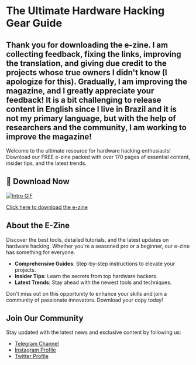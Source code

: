 # The Ultimate Hardware Hacking Gear Guide

## Thank you for downloading the e-zine. I am collecting feedback, fixing the links, improving the translation, and giving due credit to the projects whose true owners I didn't know (I apologize for this). Gradually, I am improving the magazine, and I greatly appreciate your feedback! It is a bit challenging to release content in English since I live in Brazil and it is not my primary language, but with the help of researchers and the community, I am working to improve the magazine!

Welcome to the ultimate resource for hardware hacking enthusiasts! Download our FREE e-zine packed with over 170 pages of essential content, insider tips, and the latest trends.

## 📖 Download Now
[![Intro GIF](https://github.com/jcldf/ultimate-hardware-hacking-gear-guide-/blob/main/hackers%20toolbox.gif)](https://github.com/jcldf/ultimate-hardware-hacking-gear-guide-/releases/download/zine/hackers.toolbox.1-2.pdf)

[Click here to download the e-zine](https://github.com/jcldf/ultimate-hardware-hacking-gear-guide-/releases/download/zine/hackers.toolbox.1-2.pdf)

## About the E-Zine

Discover the best tools, detailed tutorials, and the latest updates on hardware hacking. Whether you're a seasoned pro or a beginner, our e-zine has something for everyone.

- **Comprehensive Guides**: Step-by-step instructions to elevate your projects.
- **Insider Tips**: Learn the secrets from top hardware hackers.
- **Latest Trends**: Stay ahead with the newest tools and techniques.

Don't miss out on this opportunity to enhance your skills and join a community of passionate innovators. Download your copy today!

## Join Our Community

Stay updated with the latest news and exclusive content by following us:

- [Telegram Channel](https://t.me/hardwareHackingMarket)
- [Instagram Profile](https://www.instagram.com/juliodellaflora/)
- [Twitter Profile](https://x.com/jcldf)
